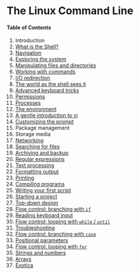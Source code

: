 # The Linux Command Line

#### Table of Contents

1. Introduction
2. [What is the Shell?](LinuxCommandLine-1.md#ch-2--what-is-the-shell)
3. [Navigation](LinuxCommandLine-1.md#ch-3--navigation)
4. [Exploring the system](LinuxCommandLine-1.md#ch-4--exploring-the-system)
5. [Manipulating files and directories](LinuxCommandLine-1.md#ch-5--manipulating-files-and-directories)
6. [Working with commands](LinuxCommandLine-1.md#ch-6--working-with-commands)
7. [I/O redirection]()
8. [The world as the shell sees it]()
9. [Advanced keyboard tricks]()
10. [Permissions]()
11. [Processes]()
12. [The environment]()
13. [A gentle introduction to vi]()
14. [Customizing the prompt]()
15. Package management
16. Storage media
17. [Networking]()
18. [Searching for files]()
19. [Archiving and backup]()
20. [Regular expressions]()
21. [Text processing]()
22. [Formatting output]()
23. [Printing]()
24. [Compiling programs]()
25. [Writing your first script]()
26. [Starting a project]()
27. [Top-down design]()
28. [Flow control: branching with `if`]()
29. [Reading keyboard input]()
30. [Flow control: looping with `while` / `until`]()
31. [Troubleshooting]()
32. [Flow control: branching with `case`]()
33. [Positional parameters]()
34. [Flow control: looping with `for`]()
35. [Strings and numbers]()
36. [Arrays]()
37. [Exotica]()
